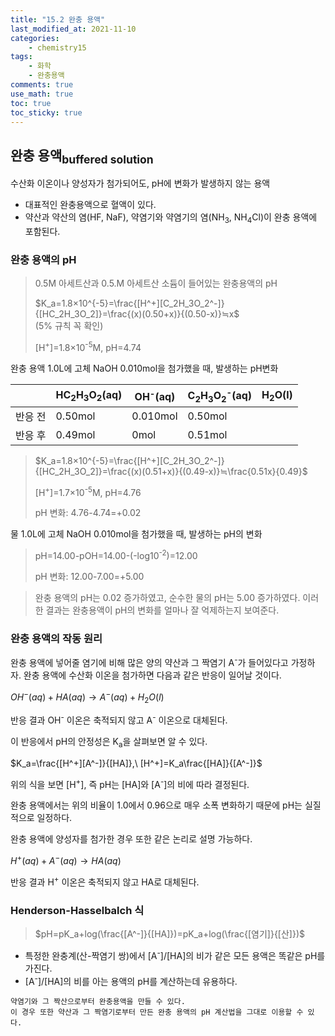 ```yaml
---
title: "15.2 완충 용액"
last_modified_at: 2021-11-10
categories:
    - chemistry15
tags:
    - 화학
    - 완충용액
comments: true
use_math: true
toc: true
toc_sticky: true
---
```


## 완충 용액<sub>buffered solution</sub>

수산화 이온이나 양성자가 첨가되어도, pH에 변화가 발생하지 않는 용액
- 대표적인 완충용액으로 혈액이 있다.
- 약산과 약산의 염(HF, NaF), 약염기와 약염기의 염(NH<sub>3</sub>, NH<sub>4</sub>Cl)이 완충 용액에 포함된다.

### 완충 용액의 pH

> 0.5M 아세트산과 0.5.M 아세트산 소듐이 들어있는 완충용액의 pH
>
>$K_a=1.8×10^{-5}=\frac{[H^+][C_2H_3O_2^-]}{[HC_2H_3O_2]}=\frac{(x)(0.50+x)}{(0.50-x)}≒x$\
>(5% 규칙 꼭 확인)
>
>[H<sup>+</sup>]=1.8×10<sup>-5</sup>M, pH=4.74

완충 용액 1.0L에 고체 NaOH 0.010mol을 첨가했을 때, 발생하는 pH변화

||HC<sub>2</sub>H<sub>3</sub>O<sub>2</sub>(aq)|OH<sup>-</sup>(aq)|C<sub>2</sub>H<sub>3</sub>O<sub>2</sub><sup>-</sup>(aq)|H<sub>2</sub>O(l)
|---|---|---|---|---|
|반응 전|0.50mol|0.010mol|0.50mol||
|반응 후|0.49mol|0mol|0.51mol||

>$K_a=1.8×10^{-5}=\frac{[H^+][C_2H_3O_2^-]}{[HC_2H_3O_2]}=\frac{(x)(0.51+x)}{(0.49-x)}≒\frac{0.51x}{0.49}$
>
>[H<sup>+</sup>]=1.7×10<sup>-5</sup>M, pH=4.76
>
>pH 변화: 4.76-4.74=+0.02

물 1.0L에 고체 NaOH 0.010mol을 첨가했을 때, 발생하는 pH의 변화

>pH=14.00-pOH=14.00-(-log10<sup>-2</sup>)=12.00
>
>pH 변화: 12.00-7.00=+5.00

>완충 용액의 pH는 0.02 증가하였고, 순수한 물의 pH는 5.00 증가하였다. 이러한 결과는 완충용액이 pH의 변화를 얼마나 잘 억제하는지 보여준다.

### 완충 용액의 작동 원리

완충 용액에 넣어줄 염기에 비해 많은 양의 약산과 그 짝염기 A<sup>-</sup>가 들어있다고 가정하자. 완충 용액에 수산화 이온을 첨가하면 다음과 같은 반응이 일어날 것이다.

$OH^-(aq)+HA(aq)→A^-(aq)+H_2O(l)$

반응 결과 OH<sup>-</sup> 이온은 축적되지 않고 A<sup>-</sup> 이온으로 대체된다.

이 반응에서 pH의 안정성은 K<sub>a</sub>을 살펴보면 알 수 있다.

$K_a=\frac{[H^+][A^-]}{[HA]},\ [H^+]=K_a\frac{[HA]}{[A^-]}$

위의 식을 보면 [H<sup>+</sup>], 즉 pH는 [HA]와 [A<sup>-</sup>]의 비에 따라 결정된다.

완충 용액에서는 위의 비율이 1.0에서 0.96으로 매우 소폭 변화하기 때문에 pH는 실질적으로 일정하다.

완충 용액에 양성자를 첨가한 경우 또한 같은 논리로 설명 가능하다.

$H^+(aq)+A^-(aq)→HA(aq)$

반응 결과 H<sup>+</sup> 이온은 축적되지 않고 HA로 대체된다.

### Henderson-Hasselbalch 식

> $pH=pK_a+log(\frac{[A^-]}{[HA]})=pK_a+log(\frac{[염기]}{[산]})$

- 특정한 완충계(산-짝염기 쌍)에서 [A<sup>-</sup>]/[HA]의 비가 같은 모든 용액은 똑같은 pH를 가진다.
- [A<sup>-</sup>]/[HA]의 비를 아는 용액의 pH를 계산하는데 유용하다.

```
약염기와 그 짝산으로부터 완충용액을 만들 수 있다.
이 경우 또한 약산과 그 짝염기로부터 만든 완충 용액의 pH 계산법을 그대로 이용할 수 있다.
```
